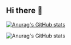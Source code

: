 ## Hi there 👋
[![Anurag's GitHub stats](https://github-readme-stats-jade-omega-60.vercel.app/api?username=Bernard-ctrl)](https://github.com/anuraghazra/github-readme-stats)

![Anurag's GitHub stats](https://github-readme-stats-jade-omega-60.vercel.app/api/top-langs/?username=Bernard-ctrl)
<!--
**Bernard-ctrl/Bernard-ctrl** is a ✨ _special_ ✨ repository because its `README.md` (this file) appears on your GitHub profile.

Here are some ideas to get you started:

- 🔭 I’m currently working on ...
- 🌱 I’m currently learning ...
- 👯 I’m looking to collaborate on ...
- 🤔 I’m looking for help with ...
- 💬 Ask me about ...
- 📫 How to reach me: ...
- 😄 Pronouns: ...
- ⚡ Fun fact: ...
-->
